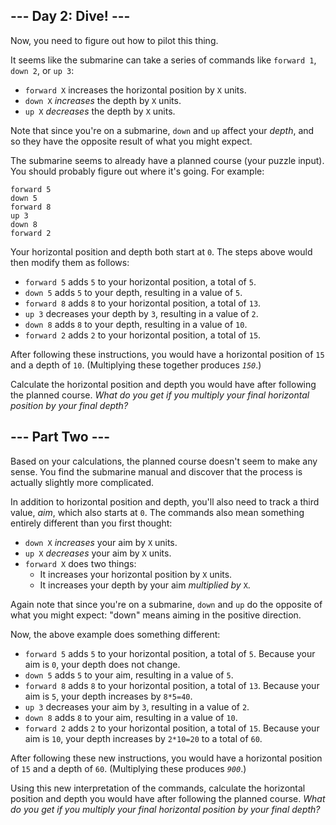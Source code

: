 <h2>--- Day 2: Dive! ---</h2><p>Now, you need to figure out how to <span title="Tank, I need a pilot program for a B212 helicopter.">pilot this thing</span>.</p>
<p>It seems like the submarine can take a series of commands like <code>forward 1</code>, <code>down 2</code>, or <code>up 3</code>:</p>
<ul>
<li><code>forward X</code> increases the horizontal position by <code>X</code> units.</li>
<li><code>down X</code> <em>increases</em> the depth by <code>X</code> units.</li>
<li><code>up X</code> <em>decreases</em> the depth by <code>X</code> units.</li>
</ul>
<p>Note that since you're on a submarine, <code>down</code> and <code>up</code> affect your <em>depth</em>, and so they have the opposite result of what you might expect.</p>
<p>The submarine seems to already have a planned course (your puzzle input). You should probably figure out where it's going. For example:</p>
<pre><code>forward 5
down 5
forward 8
up 3
down 8
forward 2
</code></pre>
<p>Your horizontal position and depth both start at <code>0</code>. The steps above would then modify them as follows:</p>
<ul>
<li><code>forward 5</code> adds <code>5</code> to your horizontal position, a total of <code>5</code>.</li>
<li><code>down 5</code> adds <code>5</code> to your depth, resulting in a value of <code>5</code>.</li>
<li><code>forward 8</code> adds <code>8</code> to your horizontal position, a total of <code>13</code>.</li>
<li><code>up 3</code> decreases your depth by <code>3</code>, resulting in a value of <code>2</code>.</li>
<li><code>down 8</code> adds <code>8</code> to your depth, resulting in a value of <code>10</code>.</li>
<li><code>forward 2</code> adds <code>2</code> to your horizontal position, a total of <code>15</code>.</li>
</ul>
<p>After following these instructions, you would have a horizontal position of <code>15</code> and a depth of <code>10</code>. (Multiplying these together produces <code><em>150</em></code>.)</p>
<p>Calculate the horizontal position and depth you would have after following the planned course. <em>What do you get if you multiply your final horizontal position by your final depth?</em></p>
<h2 id="part2">--- Part Two ---</h2><p>Based on your calculations, the planned course doesn't seem to make any sense. You find the submarine manual and discover that the process is actually slightly more complicated.</p>
<p>In addition to horizontal position and depth, you'll also need to track a third value, <em>aim</em>, which also starts at <code>0</code>. The commands also mean something entirely different than you first thought:</p>
<ul>
<li><code>down X</code> <em>increases</em> your aim by <code>X</code> units.</li>
<li><code>up X</code> <em>decreases</em> your aim by <code>X</code> units.</li>
<li><code>forward X</code> does two things:<ul>
  <li>It increases your horizontal position by <code>X</code> units.</li>
  <li>It increases your depth by your aim <em>multiplied by</em> <code>X</code>.</li>
</ul></li>
</ul>
<p>Again note that since you're on a submarine, <code>down</code> and <code>up</code> do the opposite of what you might expect: "down" means aiming in the positive direction.</p>
<p>Now, the above example does something different:</p>
<ul>
<li><code>forward 5</code> adds <code>5</code> to your horizontal position, a total of <code>5</code>. Because your aim is <code>0</code>, your depth does not change.</li>
<li><code>down 5</code> adds <code>5</code> to your aim, resulting in a value of <code>5</code>.</li>
<li><code>forward 8</code> adds <code>8</code> to your horizontal position, a total of <code>13</code>. Because your aim is <code>5</code>, your depth increases by <code>8*5=40</code>.</li>
<li><code>up 3</code> decreases your aim by <code>3</code>, resulting in a value of <code>2</code>.</li>
<li><code>down 8</code> adds <code>8</code> to your aim, resulting in a value of <code>10</code>.</li>
<li><code>forward 2</code> adds <code>2</code> to your horizontal position, a total of <code>15</code>.  Because your aim is <code>10</code>, your depth increases by <code>2*10=20</code> to a total of <code>60</code>.</li>
</ul>
<p>After following these new instructions, you would have a horizontal position of <code>15</code> and a depth of <code>60</code>. (Multiplying these produces <code><em>900</em></code>.)</p>
<p>Using this new interpretation of the commands, calculate the horizontal position and depth you would have after following the planned course. <em>What do you get if you multiply your final horizontal position by your final depth?</em></p>
